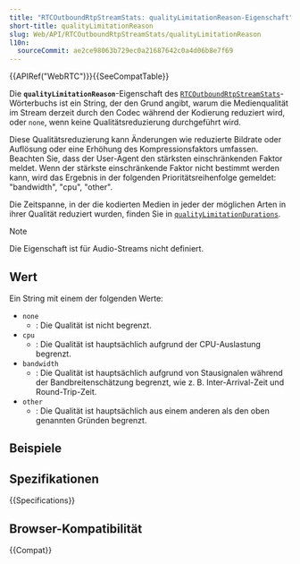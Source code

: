 ```yaml
---
title: "RTCOutboundRtpStreamStats: qualityLimitationReason-Eigenschaft"
short-title: qualityLimitationReason
slug: Web/API/RTCOutboundRtpStreamStats/qualityLimitationReason
l10n:
  sourceCommit: ae2ce98063b729ec0a21687642c0a4d06b8e7f69
---
```


{{APIRef("WebRTC")}}{{SeeCompatTable}}

Die **`qualityLimitationReason`**-Eigenschaft des [`RTCOutboundRtpStreamStats`](/de/docs/Web/API/RTCOutboundRtpStreamStats)-Wörterbuchs ist ein String, der den Grund angibt, warum die Medienqualität im Stream derzeit durch den Codec während der Kodierung reduziert wird, oder `none`, wenn keine Qualitätsreduzierung durchgeführt wird.

Diese Qualitätsreduzierung kann Änderungen wie reduzierte Bildrate oder Auflösung oder eine Erhöhung des Kompressionsfaktors umfassen. Beachten Sie, dass der User-Agent den stärksten einschränkenden Faktor meldet. Wenn der stärkste einschränkende Faktor nicht bestimmt werden kann, wird das Ergebnis in der folgenden Prioritätsreihenfolge gemeldet: "bandwidth", "cpu", "other".

Die Zeitspanne, in der die kodierten Medien in jeder der möglichen Arten in ihrer Qualität reduziert wurden, finden Sie in [`qualityLimitationDurations`](/de/docs/Web/API/RTCOutboundRtpStreamStats/qualityLimitationDurations).

> [!NOTE]
> Die Eigenschaft ist für Audio-Streams nicht definiert.

## Wert

Ein String mit einem der folgenden Werte:

- `none`
  - : Die Qualität ist nicht begrenzt.
- `cpu`
  - : Die Qualität ist hauptsächlich aufgrund der CPU-Auslastung begrenzt.
- `bandwidth`
  - : Die Qualität ist hauptsächlich aufgrund von Stausignalen während der Bandbreitenschätzung begrenzt, wie z. B. Inter-Arrival-Zeit und Round-Trip-Zeit.
- `other`
  - : Die Qualität ist hauptsächlich aus einem anderen als den oben genannten Gründen begrenzt.

## Beispiele

## Spezifikationen

{{Specifications}}

## Browser-Kompatibilität

{{Compat}}
